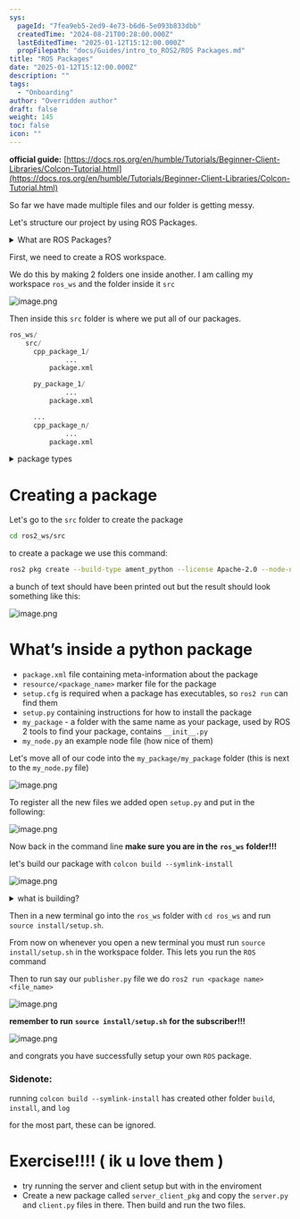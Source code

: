 ```yaml
---
sys:
  pageId: "7fea9eb5-2ed9-4e73-b6d6-5e093b833dbb"
  createdTime: "2024-08-21T00:28:00.000Z"
  lastEditedTime: "2025-01-12T15:12:00.000Z"
  propFilepath: "docs/Guides/intro_to_ROS2/ROS Packages.md"
title: "ROS Packages"
date: "2025-01-12T15:12:00.000Z"
description: ""
tags:
  - "Onboarding"
author: "Overridden author"
draft: false
weight: 145
toc: false
icon: ""
---
```


**official guide:** [https://docs.ros.org/en/humble/Tutorials/Beginner-Client-Libraries/Colcon-Tutorial.html](https://docs.ros.org/en/humble/Tutorials/Beginner-Client-Libraries/Colcon-Tutorial.html)

So far we have made multiple files and our folder is getting messy.

Let's structure our project by using ROS Packages.

<details>

<summary>What are ROS Packages?</summary>

ROS Packages are, as the name implies, packages of code that are highly sharable between ROS developers.

They consist of a folder, `package.xml` file, and source code

```python
      cpp_package_1/
		      ... imagine much code files here ..
          package.xml
```

</details>

First, we need to create a ROS workspace.

We do this by making 2 folders one inside another. I am calling my workspace `ros_ws` and the folder inside it `src`

![image.png](https://prod-files-secure.s3.us-west-2.amazonaws.com/d518164a-d88e-44d1-a4ee-3adb3bd8bce0/70706947-fd18-4537-a67b-e12946812d31/image.png?X-Amz-Algorithm=AWS4-HMAC-SHA256&X-Amz-Content-Sha256=UNSIGNED-PAYLOAD&X-Amz-Credential=ASIAZI2LB466566XKPVI%2F20250518%2Fus-west-2%2Fs3%2Faws4_request&X-Amz-Date=20250518T220731Z&X-Amz-Expires=3600&X-Amz-Security-Token=IQoJb3JpZ2luX2VjEMb%2F%2F%2F%2F%2F%2F%2F%2F%2F%2FwEaCXVzLXdlc3QtMiJGMEQCIBPt2izH9MShMOyBLXEay%2BZKQmftEAudiaD1EJh7S8eOAiA5P%2FXh3eAxKYOcftgS28ZhfPj1lCAeZ5Rh4D7vll8Heir%2FAwh%2FEAAaDDYzNzQyMzE4MzgwNSIM5gOCmoAoEg9bQviRKtwD13%2BiOzllYZZ9vUrZ773tcUMr5G0YHUOQEPu6wic1yC0q7IhHjozquYyyVVKVj2fiCNw3WgiOaw4TUG7IFH2yvXCyUeUz%2BRvPy1QoWMs%2BeB58NA6vNTV1PaLJ63zQjBotCDtzYYEOrVFVrvgA%2BlXTvT19F60d2ikxdXbgV%2FYDByV6xzbdElE%2BRtf%2BsXrj5rea96lAjYtSyhMLVgLkWmt9poJq9j82HWZNJGcqSlXKvDDkOgfBR%2FF5cl7BZ9R77CSbGBr89JiAzLZu3dOm%2BOPKFXFjswZn94%2FQ2GNjpNo2Yi1ExBzvmw0b6UgW4BpcB%2Bj862EBjQR7GymEWJ1mg3r%2BbmhTT6epH30sfq2QmvHOapB9bPy0zzz%2FU38mObNjBBDxO5bwfD%2F7yuwrnKKiMeVsizn0nq4XkgbQllLhvxv9sp%2BkCBXxrY%2BshJ%2BTGzUWPrK2ng8KKyA5NJReuGgTOvEjmk89CRSfz2vvjXX6RngemKpjftoleKTWLkKToGt1gppiTZfpzqoA0QIfirxo4uK1Q7fM2klDsFBBz8hNIRxwGLSHhnOcXGPvwY2qfFqkSLTiWIit%2BidDuX7aX9%2BN7xPZDgM79jH%2FRrfg5g2dWwoRffehG%2FZqP%2BW5UDLCTiswg6OpwQY6pgFOVYLkI4TdZKXz6MAjerauePc%2BuacNoS0myaadA0IzCrcU38XKQ4NWqI9tnXQFAF5pgG4JGvHuqPryfOtb0b%2Fm2rAW5KAlvJy4ZIlIY45OEfkH4msjSHJxNNCg%2Fx4gb9pTgevM4rQ12Vo4FFRxrroDrmksKA%2FuN%2FDBmYW2UszSzrVYJyJJlJOX%2BoLy3EPYn2%2BmEHO3hfAx6srE2F%2BThSsiY3by9S%2FM&X-Amz-Signature=3b22d7fd6a91712df43d4d7478ce82ff345e1e760bfc1c2b250e18464c8c3144&X-Amz-SignedHeaders=host&x-id=GetObject)

Then inside this `src` folder is where we put all of our packages.

```python
ros_ws/
    src/
      cpp_package_1/
		      ...
          package.xml

      py_package_1/
		      ...
          package.xml

      ...
      cpp_package_n/
		      ...
          package.xml

```

<details>

<summary>package types</summary>

packages can be either `C++` or python.

the intern file structure is different for each but for this guide we will stick to creating python packages

</details>

# Creating a package

Let's go to the `src` folder to create the package

```bash
cd ros2_ws/src
```

to create a package we use this command:

```bash
ros2 pkg create --build-type ament_python --license Apache-2.0 --node-name my_node my_package
```

a bunch of text should have been printed out but the result should look something like this:

![image.png](https://prod-files-secure.s3.us-west-2.amazonaws.com/d518164a-d88e-44d1-a4ee-3adb3bd8bce0/e6cf1e3f-8512-4a3e-b131-079f800bf3e8/image.png?X-Amz-Algorithm=AWS4-HMAC-SHA256&X-Amz-Content-Sha256=UNSIGNED-PAYLOAD&X-Amz-Credential=ASIAZI2LB466566XKPVI%2F20250518%2Fus-west-2%2Fs3%2Faws4_request&X-Amz-Date=20250518T220731Z&X-Amz-Expires=3600&X-Amz-Security-Token=IQoJb3JpZ2luX2VjEMb%2F%2F%2F%2F%2F%2F%2F%2F%2F%2FwEaCXVzLXdlc3QtMiJGMEQCIBPt2izH9MShMOyBLXEay%2BZKQmftEAudiaD1EJh7S8eOAiA5P%2FXh3eAxKYOcftgS28ZhfPj1lCAeZ5Rh4D7vll8Heir%2FAwh%2FEAAaDDYzNzQyMzE4MzgwNSIM5gOCmoAoEg9bQviRKtwD13%2BiOzllYZZ9vUrZ773tcUMr5G0YHUOQEPu6wic1yC0q7IhHjozquYyyVVKVj2fiCNw3WgiOaw4TUG7IFH2yvXCyUeUz%2BRvPy1QoWMs%2BeB58NA6vNTV1PaLJ63zQjBotCDtzYYEOrVFVrvgA%2BlXTvT19F60d2ikxdXbgV%2FYDByV6xzbdElE%2BRtf%2BsXrj5rea96lAjYtSyhMLVgLkWmt9poJq9j82HWZNJGcqSlXKvDDkOgfBR%2FF5cl7BZ9R77CSbGBr89JiAzLZu3dOm%2BOPKFXFjswZn94%2FQ2GNjpNo2Yi1ExBzvmw0b6UgW4BpcB%2Bj862EBjQR7GymEWJ1mg3r%2BbmhTT6epH30sfq2QmvHOapB9bPy0zzz%2FU38mObNjBBDxO5bwfD%2F7yuwrnKKiMeVsizn0nq4XkgbQllLhvxv9sp%2BkCBXxrY%2BshJ%2BTGzUWPrK2ng8KKyA5NJReuGgTOvEjmk89CRSfz2vvjXX6RngemKpjftoleKTWLkKToGt1gppiTZfpzqoA0QIfirxo4uK1Q7fM2klDsFBBz8hNIRxwGLSHhnOcXGPvwY2qfFqkSLTiWIit%2BidDuX7aX9%2BN7xPZDgM79jH%2FRrfg5g2dWwoRffehG%2FZqP%2BW5UDLCTiswg6OpwQY6pgFOVYLkI4TdZKXz6MAjerauePc%2BuacNoS0myaadA0IzCrcU38XKQ4NWqI9tnXQFAF5pgG4JGvHuqPryfOtb0b%2Fm2rAW5KAlvJy4ZIlIY45OEfkH4msjSHJxNNCg%2Fx4gb9pTgevM4rQ12Vo4FFRxrroDrmksKA%2FuN%2FDBmYW2UszSzrVYJyJJlJOX%2BoLy3EPYn2%2BmEHO3hfAx6srE2F%2BThSsiY3by9S%2FM&X-Amz-Signature=c31ec764f8ab962ee39a2ee5ecd48d5a2a9f037de5f0b042242374fe811808ec&X-Amz-SignedHeaders=host&x-id=GetObject)

# What’s inside a python package

- `package.xml` file containing meta-information about the package
- `resource/<package_name>` marker file for the package
- `setup.cfg` is required when a package has executables, so `ros2 run` can find them
- `setup.py` containing instructions for how to install the package
- `my_package` - a folder with the same name as your package, used by ROS 2 tools to find your package, contains `__init__.py`
- `my_node.py` an example node file (how nice of them)

Let's move all of our code into the `my_package/my_package` folder (this is next to the `my_node.py` file)

![image.png](https://prod-files-secure.s3.us-west-2.amazonaws.com/d518164a-d88e-44d1-a4ee-3adb3bd8bce0/9ce58f11-0da9-4d3e-b86d-506a9685d378/image.png?X-Amz-Algorithm=AWS4-HMAC-SHA256&X-Amz-Content-Sha256=UNSIGNED-PAYLOAD&X-Amz-Credential=ASIAZI2LB466566XKPVI%2F20250518%2Fus-west-2%2Fs3%2Faws4_request&X-Amz-Date=20250518T220731Z&X-Amz-Expires=3600&X-Amz-Security-Token=IQoJb3JpZ2luX2VjEMb%2F%2F%2F%2F%2F%2F%2F%2F%2F%2FwEaCXVzLXdlc3QtMiJGMEQCIBPt2izH9MShMOyBLXEay%2BZKQmftEAudiaD1EJh7S8eOAiA5P%2FXh3eAxKYOcftgS28ZhfPj1lCAeZ5Rh4D7vll8Heir%2FAwh%2FEAAaDDYzNzQyMzE4MzgwNSIM5gOCmoAoEg9bQviRKtwD13%2BiOzllYZZ9vUrZ773tcUMr5G0YHUOQEPu6wic1yC0q7IhHjozquYyyVVKVj2fiCNw3WgiOaw4TUG7IFH2yvXCyUeUz%2BRvPy1QoWMs%2BeB58NA6vNTV1PaLJ63zQjBotCDtzYYEOrVFVrvgA%2BlXTvT19F60d2ikxdXbgV%2FYDByV6xzbdElE%2BRtf%2BsXrj5rea96lAjYtSyhMLVgLkWmt9poJq9j82HWZNJGcqSlXKvDDkOgfBR%2FF5cl7BZ9R77CSbGBr89JiAzLZu3dOm%2BOPKFXFjswZn94%2FQ2GNjpNo2Yi1ExBzvmw0b6UgW4BpcB%2Bj862EBjQR7GymEWJ1mg3r%2BbmhTT6epH30sfq2QmvHOapB9bPy0zzz%2FU38mObNjBBDxO5bwfD%2F7yuwrnKKiMeVsizn0nq4XkgbQllLhvxv9sp%2BkCBXxrY%2BshJ%2BTGzUWPrK2ng8KKyA5NJReuGgTOvEjmk89CRSfz2vvjXX6RngemKpjftoleKTWLkKToGt1gppiTZfpzqoA0QIfirxo4uK1Q7fM2klDsFBBz8hNIRxwGLSHhnOcXGPvwY2qfFqkSLTiWIit%2BidDuX7aX9%2BN7xPZDgM79jH%2FRrfg5g2dWwoRffehG%2FZqP%2BW5UDLCTiswg6OpwQY6pgFOVYLkI4TdZKXz6MAjerauePc%2BuacNoS0myaadA0IzCrcU38XKQ4NWqI9tnXQFAF5pgG4JGvHuqPryfOtb0b%2Fm2rAW5KAlvJy4ZIlIY45OEfkH4msjSHJxNNCg%2Fx4gb9pTgevM4rQ12Vo4FFRxrroDrmksKA%2FuN%2FDBmYW2UszSzrVYJyJJlJOX%2BoLy3EPYn2%2BmEHO3hfAx6srE2F%2BThSsiY3by9S%2FM&X-Amz-Signature=6818a4861b677989b1836720efabd49228befa53c2a642d44ce4b8d637b48c0c&X-Amz-SignedHeaders=host&x-id=GetObject)

To register all the new files we added open `setup.py` and put in the following:

![image.png](https://prod-files-secure.s3.us-west-2.amazonaws.com/d518164a-d88e-44d1-a4ee-3adb3bd8bce0/1cd7c262-4cae-4496-9d75-c178537d24a2/image.png?X-Amz-Algorithm=AWS4-HMAC-SHA256&X-Amz-Content-Sha256=UNSIGNED-PAYLOAD&X-Amz-Credential=ASIAZI2LB466566XKPVI%2F20250518%2Fus-west-2%2Fs3%2Faws4_request&X-Amz-Date=20250518T220731Z&X-Amz-Expires=3600&X-Amz-Security-Token=IQoJb3JpZ2luX2VjEMb%2F%2F%2F%2F%2F%2F%2F%2F%2F%2FwEaCXVzLXdlc3QtMiJGMEQCIBPt2izH9MShMOyBLXEay%2BZKQmftEAudiaD1EJh7S8eOAiA5P%2FXh3eAxKYOcftgS28ZhfPj1lCAeZ5Rh4D7vll8Heir%2FAwh%2FEAAaDDYzNzQyMzE4MzgwNSIM5gOCmoAoEg9bQviRKtwD13%2BiOzllYZZ9vUrZ773tcUMr5G0YHUOQEPu6wic1yC0q7IhHjozquYyyVVKVj2fiCNw3WgiOaw4TUG7IFH2yvXCyUeUz%2BRvPy1QoWMs%2BeB58NA6vNTV1PaLJ63zQjBotCDtzYYEOrVFVrvgA%2BlXTvT19F60d2ikxdXbgV%2FYDByV6xzbdElE%2BRtf%2BsXrj5rea96lAjYtSyhMLVgLkWmt9poJq9j82HWZNJGcqSlXKvDDkOgfBR%2FF5cl7BZ9R77CSbGBr89JiAzLZu3dOm%2BOPKFXFjswZn94%2FQ2GNjpNo2Yi1ExBzvmw0b6UgW4BpcB%2Bj862EBjQR7GymEWJ1mg3r%2BbmhTT6epH30sfq2QmvHOapB9bPy0zzz%2FU38mObNjBBDxO5bwfD%2F7yuwrnKKiMeVsizn0nq4XkgbQllLhvxv9sp%2BkCBXxrY%2BshJ%2BTGzUWPrK2ng8KKyA5NJReuGgTOvEjmk89CRSfz2vvjXX6RngemKpjftoleKTWLkKToGt1gppiTZfpzqoA0QIfirxo4uK1Q7fM2klDsFBBz8hNIRxwGLSHhnOcXGPvwY2qfFqkSLTiWIit%2BidDuX7aX9%2BN7xPZDgM79jH%2FRrfg5g2dWwoRffehG%2FZqP%2BW5UDLCTiswg6OpwQY6pgFOVYLkI4TdZKXz6MAjerauePc%2BuacNoS0myaadA0IzCrcU38XKQ4NWqI9tnXQFAF5pgG4JGvHuqPryfOtb0b%2Fm2rAW5KAlvJy4ZIlIY45OEfkH4msjSHJxNNCg%2Fx4gb9pTgevM4rQ12Vo4FFRxrroDrmksKA%2FuN%2FDBmYW2UszSzrVYJyJJlJOX%2BoLy3EPYn2%2BmEHO3hfAx6srE2F%2BThSsiY3by9S%2FM&X-Amz-Signature=2cf5eabab817c0c1b2dab262dcd49a16054902cde0f86dd8ac790cb3bbe14cac&X-Amz-SignedHeaders=host&x-id=GetObject)

Now back in the command line **make sure you are in the** **`ros_ws`** **folder!!!**

let's build our package with `colcon build --symlink-install`

![image.png](https://prod-files-secure.s3.us-west-2.amazonaws.com/d518164a-d88e-44d1-a4ee-3adb3bd8bce0/2f2a0d27-b173-48fd-b189-5f5c0ce65619/image.png?X-Amz-Algorithm=AWS4-HMAC-SHA256&X-Amz-Content-Sha256=UNSIGNED-PAYLOAD&X-Amz-Credential=ASIAZI2LB466566XKPVI%2F20250518%2Fus-west-2%2Fs3%2Faws4_request&X-Amz-Date=20250518T220731Z&X-Amz-Expires=3600&X-Amz-Security-Token=IQoJb3JpZ2luX2VjEMb%2F%2F%2F%2F%2F%2F%2F%2F%2F%2FwEaCXVzLXdlc3QtMiJGMEQCIBPt2izH9MShMOyBLXEay%2BZKQmftEAudiaD1EJh7S8eOAiA5P%2FXh3eAxKYOcftgS28ZhfPj1lCAeZ5Rh4D7vll8Heir%2FAwh%2FEAAaDDYzNzQyMzE4MzgwNSIM5gOCmoAoEg9bQviRKtwD13%2BiOzllYZZ9vUrZ773tcUMr5G0YHUOQEPu6wic1yC0q7IhHjozquYyyVVKVj2fiCNw3WgiOaw4TUG7IFH2yvXCyUeUz%2BRvPy1QoWMs%2BeB58NA6vNTV1PaLJ63zQjBotCDtzYYEOrVFVrvgA%2BlXTvT19F60d2ikxdXbgV%2FYDByV6xzbdElE%2BRtf%2BsXrj5rea96lAjYtSyhMLVgLkWmt9poJq9j82HWZNJGcqSlXKvDDkOgfBR%2FF5cl7BZ9R77CSbGBr89JiAzLZu3dOm%2BOPKFXFjswZn94%2FQ2GNjpNo2Yi1ExBzvmw0b6UgW4BpcB%2Bj862EBjQR7GymEWJ1mg3r%2BbmhTT6epH30sfq2QmvHOapB9bPy0zzz%2FU38mObNjBBDxO5bwfD%2F7yuwrnKKiMeVsizn0nq4XkgbQllLhvxv9sp%2BkCBXxrY%2BshJ%2BTGzUWPrK2ng8KKyA5NJReuGgTOvEjmk89CRSfz2vvjXX6RngemKpjftoleKTWLkKToGt1gppiTZfpzqoA0QIfirxo4uK1Q7fM2klDsFBBz8hNIRxwGLSHhnOcXGPvwY2qfFqkSLTiWIit%2BidDuX7aX9%2BN7xPZDgM79jH%2FRrfg5g2dWwoRffehG%2FZqP%2BW5UDLCTiswg6OpwQY6pgFOVYLkI4TdZKXz6MAjerauePc%2BuacNoS0myaadA0IzCrcU38XKQ4NWqI9tnXQFAF5pgG4JGvHuqPryfOtb0b%2Fm2rAW5KAlvJy4ZIlIY45OEfkH4msjSHJxNNCg%2Fx4gb9pTgevM4rQ12Vo4FFRxrroDrmksKA%2FuN%2FDBmYW2UszSzrVYJyJJlJOX%2BoLy3EPYn2%2BmEHO3hfAx6srE2F%2BThSsiY3by9S%2FM&X-Amz-Signature=416bde3b555123bf090d280a07c9b4782081e38fa3c3714dc96ffaf18f462a65&X-Amz-SignedHeaders=host&x-id=GetObject)

<details>

<summary>what is building?</summary>

if you are a CS major at Rose-Hulman you will learn the answer to this in CSSE132

but TLDR; is it combines all the code files into one program that can be run easily 

</details>

Then in a new terminal go into the `ros_ws` folder with `cd ros_ws` and run `source install/setup.sh`. 

From now on whenever you open a new terminal you must run `source install/setup.sh` in the workspace folder. This lets you run the `ROS` command

Then to run say our `publisher.py` file we do `ros2 run <package name> <file_name>`

![image.png](https://prod-files-secure.s3.us-west-2.amazonaws.com/d518164a-d88e-44d1-a4ee-3adb3bd8bce0/4f4b1219-3a44-4632-aa0a-ce3471699f59/image.png?X-Amz-Algorithm=AWS4-HMAC-SHA256&X-Amz-Content-Sha256=UNSIGNED-PAYLOAD&X-Amz-Credential=ASIAZI2LB466566XKPVI%2F20250518%2Fus-west-2%2Fs3%2Faws4_request&X-Amz-Date=20250518T220731Z&X-Amz-Expires=3600&X-Amz-Security-Token=IQoJb3JpZ2luX2VjEMb%2F%2F%2F%2F%2F%2F%2F%2F%2F%2FwEaCXVzLXdlc3QtMiJGMEQCIBPt2izH9MShMOyBLXEay%2BZKQmftEAudiaD1EJh7S8eOAiA5P%2FXh3eAxKYOcftgS28ZhfPj1lCAeZ5Rh4D7vll8Heir%2FAwh%2FEAAaDDYzNzQyMzE4MzgwNSIM5gOCmoAoEg9bQviRKtwD13%2BiOzllYZZ9vUrZ773tcUMr5G0YHUOQEPu6wic1yC0q7IhHjozquYyyVVKVj2fiCNw3WgiOaw4TUG7IFH2yvXCyUeUz%2BRvPy1QoWMs%2BeB58NA6vNTV1PaLJ63zQjBotCDtzYYEOrVFVrvgA%2BlXTvT19F60d2ikxdXbgV%2FYDByV6xzbdElE%2BRtf%2BsXrj5rea96lAjYtSyhMLVgLkWmt9poJq9j82HWZNJGcqSlXKvDDkOgfBR%2FF5cl7BZ9R77CSbGBr89JiAzLZu3dOm%2BOPKFXFjswZn94%2FQ2GNjpNo2Yi1ExBzvmw0b6UgW4BpcB%2Bj862EBjQR7GymEWJ1mg3r%2BbmhTT6epH30sfq2QmvHOapB9bPy0zzz%2FU38mObNjBBDxO5bwfD%2F7yuwrnKKiMeVsizn0nq4XkgbQllLhvxv9sp%2BkCBXxrY%2BshJ%2BTGzUWPrK2ng8KKyA5NJReuGgTOvEjmk89CRSfz2vvjXX6RngemKpjftoleKTWLkKToGt1gppiTZfpzqoA0QIfirxo4uK1Q7fM2klDsFBBz8hNIRxwGLSHhnOcXGPvwY2qfFqkSLTiWIit%2BidDuX7aX9%2BN7xPZDgM79jH%2FRrfg5g2dWwoRffehG%2FZqP%2BW5UDLCTiswg6OpwQY6pgFOVYLkI4TdZKXz6MAjerauePc%2BuacNoS0myaadA0IzCrcU38XKQ4NWqI9tnXQFAF5pgG4JGvHuqPryfOtb0b%2Fm2rAW5KAlvJy4ZIlIY45OEfkH4msjSHJxNNCg%2Fx4gb9pTgevM4rQ12Vo4FFRxrroDrmksKA%2FuN%2FDBmYW2UszSzrVYJyJJlJOX%2BoLy3EPYn2%2BmEHO3hfAx6srE2F%2BThSsiY3by9S%2FM&X-Amz-Signature=071a7a0f9c3ef5cde08b39302d3cb24993d260f39d500e7edb7f3cc18e07249e&X-Amz-SignedHeaders=host&x-id=GetObject)

**remember to run** **`source install/setup.sh`** **for the subscriber!!!**

![image.png](https://prod-files-secure.s3.us-west-2.amazonaws.com/d518164a-d88e-44d1-a4ee-3adb3bd8bce0/02121119-dad4-49ec-8356-c956108b4243/image.png?X-Amz-Algorithm=AWS4-HMAC-SHA256&X-Amz-Content-Sha256=UNSIGNED-PAYLOAD&X-Amz-Credential=ASIAZI2LB466566XKPVI%2F20250518%2Fus-west-2%2Fs3%2Faws4_request&X-Amz-Date=20250518T220731Z&X-Amz-Expires=3600&X-Amz-Security-Token=IQoJb3JpZ2luX2VjEMb%2F%2F%2F%2F%2F%2F%2F%2F%2F%2FwEaCXVzLXdlc3QtMiJGMEQCIBPt2izH9MShMOyBLXEay%2BZKQmftEAudiaD1EJh7S8eOAiA5P%2FXh3eAxKYOcftgS28ZhfPj1lCAeZ5Rh4D7vll8Heir%2FAwh%2FEAAaDDYzNzQyMzE4MzgwNSIM5gOCmoAoEg9bQviRKtwD13%2BiOzllYZZ9vUrZ773tcUMr5G0YHUOQEPu6wic1yC0q7IhHjozquYyyVVKVj2fiCNw3WgiOaw4TUG7IFH2yvXCyUeUz%2BRvPy1QoWMs%2BeB58NA6vNTV1PaLJ63zQjBotCDtzYYEOrVFVrvgA%2BlXTvT19F60d2ikxdXbgV%2FYDByV6xzbdElE%2BRtf%2BsXrj5rea96lAjYtSyhMLVgLkWmt9poJq9j82HWZNJGcqSlXKvDDkOgfBR%2FF5cl7BZ9R77CSbGBr89JiAzLZu3dOm%2BOPKFXFjswZn94%2FQ2GNjpNo2Yi1ExBzvmw0b6UgW4BpcB%2Bj862EBjQR7GymEWJ1mg3r%2BbmhTT6epH30sfq2QmvHOapB9bPy0zzz%2FU38mObNjBBDxO5bwfD%2F7yuwrnKKiMeVsizn0nq4XkgbQllLhvxv9sp%2BkCBXxrY%2BshJ%2BTGzUWPrK2ng8KKyA5NJReuGgTOvEjmk89CRSfz2vvjXX6RngemKpjftoleKTWLkKToGt1gppiTZfpzqoA0QIfirxo4uK1Q7fM2klDsFBBz8hNIRxwGLSHhnOcXGPvwY2qfFqkSLTiWIit%2BidDuX7aX9%2BN7xPZDgM79jH%2FRrfg5g2dWwoRffehG%2FZqP%2BW5UDLCTiswg6OpwQY6pgFOVYLkI4TdZKXz6MAjerauePc%2BuacNoS0myaadA0IzCrcU38XKQ4NWqI9tnXQFAF5pgG4JGvHuqPryfOtb0b%2Fm2rAW5KAlvJy4ZIlIY45OEfkH4msjSHJxNNCg%2Fx4gb9pTgevM4rQ12Vo4FFRxrroDrmksKA%2FuN%2FDBmYW2UszSzrVYJyJJlJOX%2BoLy3EPYn2%2BmEHO3hfAx6srE2F%2BThSsiY3by9S%2FM&X-Amz-Signature=00656632c9fa526dc287750aeee674b700921740828a59833d02e3e5b2781b9f&X-Amz-SignedHeaders=host&x-id=GetObject)

and congrats you have successfully setup your own `ROS` package.

### Sidenote:

running `colcon build --symlink-install` has created other folder `build`, `install`, and `log`

for the most part, these can be ignored.

# Exercise!!!! ( ik u love them )

- try running the server and client setup but with in the enviroment
- Create a new package called `server_client_pkg` and copy the `server.py` and `client.py` files in there. Then build and run the two files.
